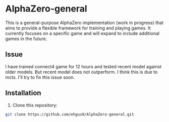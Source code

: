 # AlphaZero-general

This is a general-purpose AlphaZero implementation (work in progress) that aims to provide a flexible framework for training and playing games. It currently focuses on a specific game and will expand to include additional games in the future.

## Issue
I have trained connect4 game for 12 hours and tested recent model against older models.
But recent model does not outperform.
I think this is due to mcts.
I'll try to fix this issue soon.


## Installation

1. Clone this repository:

```bash
git clone https://github.com/ehgus8/AlphaZero-general.git
